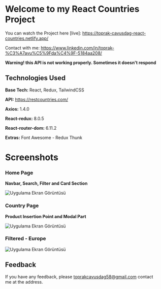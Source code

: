 
# Welcome to my React Countries Project

You can watch the Project here [live]: https://toprak-cavusdag-react-countries.netlify.app/

Contact with me: https://www.linkedin.com/in/toprak-%C3%A7avu%C5%9Fda%C4%9F-5184aa208/


**Warning! this API is not working properly. Sometimes it doesn't respond**




## Technologies Used

**Base Tech:** React, Redux, TailwindCSS

**API:** https://restcountries.com/

**Axios:** 1.4.0

**React-redux:** 8.0.5

**React-router-dom:** 6.11.2

**Extras:** Font Awesome - Redux Thunk

  
# Screenshots


### Home Page

**Navbar, Search, Filter and Card Section**

![Uygulama Ekran Görüntüsü](https://i.hizliresim.com/fwbm7jl.png)


### Country Page

**Product Insertion Point and Modal Part**

![Uygulama Ekran Görüntüsü](https://i.hizliresim.com/s5fbac1.png)

### Filtered - Europe


![Uygulama Ekran Görüntüsü](https://i.hizliresim.com/sblbd1l.png)

## Feedback

If you have any feedback, please toprakcavusdag58@gmail.com contact me at the address.


  
